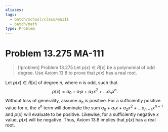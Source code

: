 ```yaml
---
aliases: 
tags:
  - batch/school/class/ma111
  - batch/math
type: Problem
---
```

# Problem 13.275 MA-111

> [!problem] Problem 13.275
> Let $p(x) \in R[x]$ be a polynomial of odd degree. Use Axiom 13.8 to prove that $p(x)$ has a real root.

Let $p(x) \in R[x]$ of degree $n$, where $n$ is odd, such that
$$
p(x)=a_{0}+a_{1}x+a_{2}x^{2}+\dots a_{n}x^{n}.
$$
Without loss of generality, assume $a_{n}$ is positive. For a sufficiently positive value for $x$, the $x^{n}$ term will dominate the sum $a_{0}+a_{1}x+a_{2}x^{2}+\dots a_{n-1}x^{n-1}$ and $p(x)$ will evaluate to be positive. Likewise, for a sufficiently negative $x$ value, $p(x)$ will be negative. Thus, Axiom 13.8 implies that $p(x)$ has a real root.
